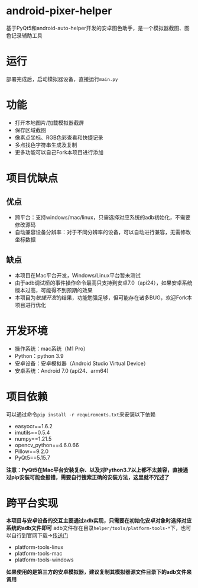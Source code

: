 # android-pixer-helper
基于PyQt5和android-auto-helper开发的安卓图色助手，是一个模拟器截图、图色记录辅助工具
# 运行
部署完成后，启动模拟器设备，直接运行`main.py`
# 功能
- 打开本地图片/加载模拟器截屏
- 保存区域截图
- 像素点坐标、RGB色彩查看和快捷记录
- 多点找色字符串生成及复制
- 更多功能可以自己Fork本项目进行添加
# 项目优缺点
## 优点
- 跨平台：支持windows/mac/linux，只需选择对应系统的adb初始化，不需要修改源码
- 自动兼容设备分辨率：对于不同分辨率的设备，可以自动进行兼容，无需修改坐标数据
## 缺点
- 本项目在Mac平台开发，Windows/Linux平台暂未测试
- 由于adb调试桥的事件操作命令最高只支持到安卓7.0（api24），如果安卓系统版本过高，可能得不到预期的效果
- 本项目为*敏捷开发*的结果，功能勉强足够，但可能存在诸多BUG，欢迎Fork本项目进行优化
# 开发环境
- 操作系统：mac系统（M1 Pro）
- Python：python 3.9
- 安卓设备：安卓模拟器（Android Studio Virtual Device）
- 安卓系统：Android 7.0 (api24、arm64)
# 项目依赖
可以通过命令`pip install -r requirements.txt`来安装以下依赖
- easyocr==1.6.2
- imutils==0.5.4
- numpy==1.21.5
- opencv_python==4.6.0.66
- Pillow==9.2.0
- PyQt5==5.15.7

**注意：PyQt5在Mac平台安装复杂、以及对Python3.7以上都不太兼容，直接通过pip安装可能会报错，需要自行搜索正确的安装方法，这里就不冗述了**

# 跨平台实现
**本项目与安卓设备的交互主要通过adb实现，只需要在初始化安卓对象时选择对应系统的adb文件即可**
adb文件存在目录`helper/tools/platform-tools-*`下，也可以自行到官网下载->[传送门](https://developer.android.com/studio/command-line/adb)
- platform-tools-linux
- platform-tools-mac
- platform-tools-windows

**如果使用的是第三方的安卓模拟器，建议复制其模拟器源文件目录下的adb文件来调用**